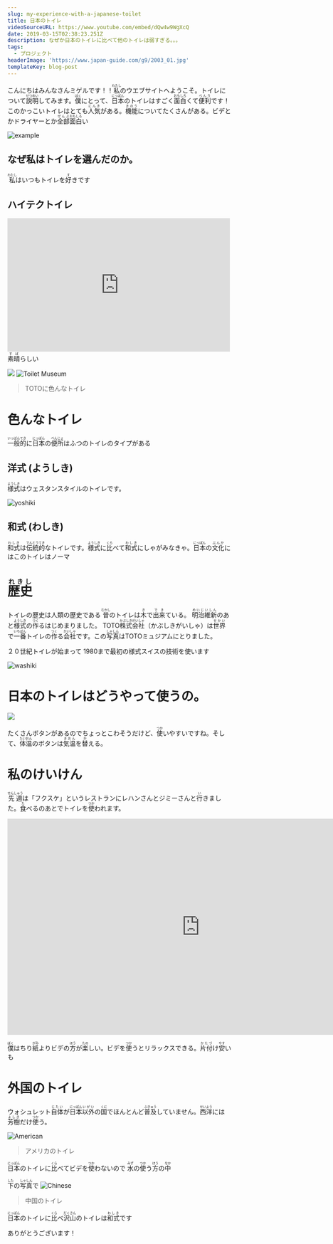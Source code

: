 ```yaml
---
slug: my-experience-with-a-japanese-toilet
title: 日本のトイレ
videoSourceURL: https://www.youtube.com/embed/dQw4w9WgXcQ
date: 2019-03-15T02:38:23.251Z
description: なぜか日本のトイレに比べて他のトイレは弱すぎる。。。
tags:
  - プロジェクト
headerImage: 'https://www.japan-guide.com/g9/2003_01.jpg'
templateKey: blog-post
---
```


<!-- こんにちはみんなさんミゲルです！！私のウエブサイトへようこそ。トイレについて説明してみます。僕にとって、日本のトイレはすごく面白くて便利です！ このかっこいトイレはとても人気がある。機能についてたくさんがある。ビデとかドライヤーとか全部面白い -->
こんにちはみんなさんミゲルです！！<ruby>私<rp>(</rp><rt>わたし</rt><rp>)</rp></ruby>のウエブサイトへようこそ。トイレについて<ruby>説明<rp>(</rp><rt>せつめい</rt><rp>)</rp></ruby>してみます。<ruby>僕<rp>(</rp><rt>ぼく</rt><rp>)</rp></ruby>にとって、<ruby>日本<rp>(</rp><rt>にっぽん</rt><rp>)</rp></ruby>のトイレはすごく<ruby>面白<rp>(</rp><rt>おもしろ</rt><rp>)</rp></ruby>くて<ruby>便利<rp>(</rp><rt>べんり</rt><rp>)</rp></ruby>です！ このかっこいトイレはとても<ruby>人気<rp>(</rp><rt>にんき</rt><rp>)</rp></ruby>がある。<ruby>機能<rp>(</rp><rt>きのう</rt><rp>)</rp></ruby>についてたくさんがある。ビデとかドライヤーとか<ruby>全部<rp>(</rp><rt>ぜんぶ</rt><rp>)</rp></ruby><ruby>面白<rp>(</rp><rt>おもしろ</rt><rp>)</rp></ruby>い


![example](https://brightoneagle.files.wordpress.com/2014/09/img_2953.jpg?w=768&h=576)

## なぜ私はトイレを選んだのか。
  <ruby>私<rp>(</rp><rt>わたし</rt><rp>)</rp></ruby>はいつもトイレを<ruby>好<rp>(</rp><rt>す</rt><rp>)</rp></ruby>きです

## ハイテクトイレ
<iframe
  height="300"
  width="500"
  src="https://www.youtube.com/embed/U8KyBlGWI2k"
  title="Toilets"
  allow="accelerometer; autoplay; encrypted-media; gyroscope; picture-in-picture"
  frameBorder="0"
  webkitallowfullscreen="true"
  mozallowfullscreen="true"
  allowFullScreen
></iframe>
<ruby>素晴<rp>(</rp><rt>すば</rt><rp>)</rp></ruby>らしい


![](https://www.japan-guide.com/g16/4883_05.jpg)
![Toilet Museum](https://www.washingtonpost.com/resizer/wGdtz-Kk9hc2tt6-DyXKGFqh_iw=/1024x0/arc-anglerfish-washpost-prod-washpost.s3.amazonaws.com/public/ZHFOVSPVDE2HXMDUL4TI4GPFRQ.jpg)
> TOTOに色んなトイレ

# 色んなトイレ
  <!-- 一般的に日本の便所はふつのトイレのタイプがある。 -->
  <ruby>一般<rp>(</rp><rt>いっぱん</rt><rp>)</rp></ruby><ruby>的<rp>(</rp><rt>てき</rt><rp>)</rp></ruby>に<ruby>日本<rp>(</rp><rt>にっぽん</rt><rp>)</rp></ruby>の<ruby>便所<rp>(</rp><rt>べんじょ</rt><rp>)</rp></ruby>はふつのトイレのタイプがある

## 洋式 (ようしき)
  <ruby>様式<rp>(</rp><rt>ようしき</rt><rp>)</rp></ruby>はウェスタンスタイルのトイレです。

  ![yoshiki](https://upload.wikimedia.org/wikipedia/commons/thumb/4/49/Toilet_photo.jpg/400px-Toilet_photo.jpg)
## 和式 (わしき)
  <ruby>和式<rp>(</rp><rt>わしき</rt><rp>)</rp></ruby>は<ruby>伝統<rp>(</rp><rt>でんとう</rt><rp>)</rp></ruby><ruby>的<rp>(</rp><rt>てき</rt><rp>)</rp></ruby>なトイレです。<ruby>様式<rp>(</rp><rt>ようしき</rt><rp>)</rp></ruby>に<ruby>比<rp>(</rp><rt>くら</rt><rp>)</rp></ruby>べて<ruby>和式<rp>(</rp><rt>わしき</rt><rp>)</rp></ruby>にしゃがみなきゃ。<ruby>日本<rp>(</rp><rt>にっぽん</rt><rp>)</rp></ruby>の<ruby>文化<rp>(</rp><rt>ぶんか</rt><rp>)</rp></ruby>にはこのトイレはノーマ

# <ruby>歴史<rp>(</rp><rt>れきし</rt><rp>)</rp></ruby>
  <!-- 昔のトイレは木で出来ている。 明治維新のあと様式の作るはじめまりました。 -->
<!-- TOTO株式会社（かぶしきがいしゃ）は世界で一番トイレの作る会社です。この写真はTOTOミュジアムにとりました。 -->
トイレの歴史は人類の歴史である
<ruby>昔<rp>(</rp><rt>むかし</rt><rp>)</rp></ruby>のトイレは<ruby>木<rp>(</rp><rt>き</rt><rp>)</rp></ruby>で<ruby>出来<rp>(</rp><rt>でき</rt><rp>)</rp></ruby>ている。 <ruby>明治維新<rp>(</rp><rt>めいじいしん</rt><rp>)</rp></ruby>のあと<ruby>様式<rp>(</rp><rt>ようしき</rt><rp>)</rp></ruby>の<ruby>作<rp>(</rp><rt>つく</rt><rp>)</rp></ruby>るはじめまりました。
TOTO<ruby>株式会社<rp>(</rp><rt>かぶしきがいしゃ</rt><rp>)</rp></ruby>（かぶしきがいしゃ）は<ruby>世界<rp>(</rp><rt>せかい</rt><rp>)</rp></ruby>で<ruby>一番<rp>(</rp><rt>いちばん</rt><rp>)</rp></ruby>トイレの<ruby>作<rp>(</rp><rt>つく</rt><rp>)</rp></ruby>る<ruby>会社<rp>(</rp><rt>かいしゃ</rt><rp>)</rp></ruby>です。この<ruby>写真<rp>(</rp><rt>しゃしん</rt><rp>)</rp></ruby>はTOTOミュジアムにとりました。

２０世紀トイレが始まって
1980まで最初の様式スイスの技術を使います


  ![washiki](https://upload.wikimedia.org/wikipedia/commons/thumb/2/2a/C75-MK7.jpg/340px-C75-MK7.jpg)

# 日本のトイレはどうやって使うの。
![](https://toilet-guru.com/pictures/haneda-airport-0518-133239.jpg)

たくさんボタンがあるのでちょっとこわそうだけど、<ruby>使<rp>(</rp><rt>つか</rt><rp>)</rp></ruby>いやすいですね。そして、<ruby>体温<rp>(</rp><rt>たいおん</rt><rp>)</rp></ruby>のボタンは<ruby>気温<rp>(</rp><rt>きおん</rt><rp>)</rp></ruby>を<ruby>替<rp>(</rp><rt>か</rt><rp>)</rp></ruby>える。

# 私のけいけん
  <ruby>先週<rp>(</rp><rt>せんしゅう</rt><rp>)</rp></ruby>は「フクスケ」というレストランにレハンさんとジミーさんと<ruby>行<rp>(</rp><rt>い</rt><rp>)</rp></ruby>きました。<ruby>食<rp>(</rp><rt>た</rt><rp>)</rp></ruby>べるのあとでトイレを<ruby>使<rp>(</rp><rt>つか</rt><rp>)</rp></ruby>われます。

<iframe id="vp1moojt" title="Video Player" width="864" height="486" frameborder="0" src="https://s3.amazonaws.com/embed.animoto.com/play.html?w=swf/production/vp1&e=1556601301&f=moojt4tVEBYJLMIB9MaE2w&d=0&m=p&r=360p&volume=100&start_res=undefined&i=m&asset_domain=s3-p.animoto.com&animoto_domain=animoto.com&options=" allowfullscreen></iframe>

<ruby>僕<rp>(</rp><rt>ぼく</rt><rp>)</rp></ruby>はちり<ruby>紙<rp>(</rp><rt>がみ</rt><rp>)</rp></ruby>よりビデの<ruby>方<rp>(</rp><rt>ほう</rt><rp>)</rp></ruby>が<ruby>楽<rp>(</rp><rt>たの</rt><rp>)</rp></ruby>しい。ビデを<ruby>使<rp>(</rp><rt>つか</rt><rp>)</rp></ruby>うとリラックスできる。<ruby>片付<rp>(</rp><rt>かたづ</rt><rp>)</rp></ruby>け<ruby>安<rp>(</rp><rt>やす</rt><rp>)</rp></ruby>いも

# 外国のトイレ
ウォシュレット<ruby>自体<rp>(</rp><rt>じたい</rt><rp>)</rp></ruby>が<ruby>日本<rp>(</rp><rt>にっぽん</rt><rp>)</rp></ruby><ruby>以外<rp>(</rp><rt>いがい</rt><rp>)</rp></ruby>の<ruby>国<rp>(</rp><rt>くに</rt><rp>)</rp></ruby>でほんとんど<ruby>普及<rp>(</rp><rt>ふきゅう</rt><rp>)</rp></ruby>していません。<ruby>西洋<rp>(</rp><rt>せいよう</rt><rp>)</rp></ruby>には<ruby>芳樹<rp>(</rp><rt>よしき</rt><rp>)</rp></ruby>だけ<ruby>使<rp>(</rp><rt>つか</rt><rp>)</rp></ruby>う。

![American](https://sanitaryware.org/uploads/general/one-piece-types-toilet.jpg)
> アメリカのトイレ

<ruby>日本<rp>(</rp><rt>にっぽん</rt><rp>)</rp></ruby>のトイレに<ruby>比<rp>(</rp><rt>くら</rt><rp>)</rp></ruby>べてビデを<ruby>使<rp>(</rp><rt>つか</rt><rp>)</rp></ruby>わないので <ruby>水<rp>(</rp><rt>みず</rt><rp>)</rp></ruby>の<ruby>使<rp>(</rp><rt>つか</rt><rp>)</rp></ruby>う<ruby>方<rp>(</rp><rt>ほう</rt><rp>)</rp></ruby>の<ruby>中<rp>(</rp><rt>なか</rt><rp>)</rp></ruby>

<ruby>下<rp>(</rp><rt>した</rt><rp>)</rp></ruby>の<ruby>写真<rp>(</rp><rt>しゃしん</rt><rp>)</rp></ruby>で
![Chinese](https://cn-seminar.com/wp-content/uploads/2018/02/2217957e0140152415b995c09912086a.jpg)
> 中国のトイレ

<ruby>日本<rp>(</rp><rt>にっぽん</rt><rp>)</rp></ruby>のトイレに<ruby>比<rp>(</rp><rt>くら</rt><rp>)</rp></ruby>べ<ruby>沢山<rp>(</rp><rt>だくさん</rt><rp>)</rp></ruby>のトイレは<ruby>和式<rp>(</rp><rt>わしき</rt><rp>)</rp></ruby>です

ありがとうございます！
